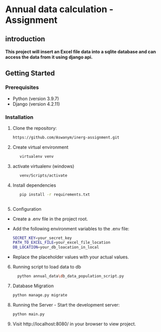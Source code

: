 # Annual data calculation - Assignment

## introduction
#### This project will insert an Excel file data into a sqlite database and can access the data from it using django api.

## Getting Started

### Prerequisites
- Python (version 3.9.7)
- Django (version 4.2.11)

### Installation

1. Clone the repository:
   ```bash
   https://github.com/Aswanym/inerg-assignment.git
   
2. Create virtual environment
   ```bash
      virtualenv venv
   
3. activate virtualenv (windows)
   ```bash
      venv/Scripts/activate
   
4. Install dependencies
   ```bash
      pip install -r requirements.txt
      
   
5. Configuration
- Create a .env file in the project root. 
- Add the following environment variables to the .env file:

   ```bash
  SECRET_KEY=your_secret_key
  PATH_TO_EXCEL_FILE=your_excel_file_location
  DB_LOCATION=your_db_loacation_in_local
  
- Replace the placeholder values with your actual values.

6. Running script to load data to db
    ```bash
      python annual_data\db_data_population_script.py 
7. Database Migration
   ```bash
   python manage.py migrate
   
8. Running the Server - Start the development server:
   ```bash
   python main.py

9. Visit http://localhost:8080/ in your browser to view project.
